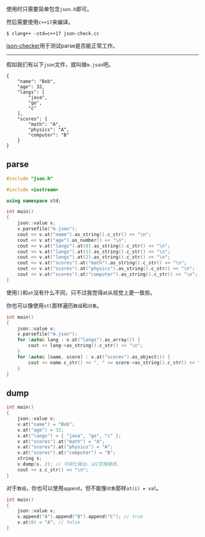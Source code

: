 使用时只需要简单包含`json.h`即可。

然后需要使用`c++17`来编译。

```
$ clang++ -std=c++17 json-check.cc
```

[json-checker](https://www.json.org/JSON_checker/)用于测试parse是否能正常工作。

---
假如我们有以下`json`文件，就叫做`m.json`吧。
```
{
    "name": "Bob",
    "age": 32,
    "langs": [
        "java",
        "go",
        "c"
    ],
    "scores": {
        "math": "A",
        "physics": "A",
        "computer": "B"
    }
}
```
parse
---
```cpp
#include "json.h"

#include <iostream>

using namespace std;

int main()
{
    json::value v;
    v.parsefile("m.json");
    cout << v.at("name").as_string().c_str() << "\n";
    cout << v.at("age").as_number() << "\n";
    cout << v.at("langs").at(0).as_string().c_str() << "\n";
    cout << v.at("langs").at(1).as_string().c_str() << "\n";
    cout << v.at("langs").at(2).as_string().c_str() << "\n";
    cout << v.at("scores").at("math").as_string().c_str() << "\n";
    cout << v.at("scores").at("physics").as_string().c_str() << "\n";
    cout << v.at("scores").at("computer").as_string().c_str() << "\n";
}
```
使用`[]`和`at`没有什么不同，只不过我觉得at从视觉上更一致些。

你也可以像使用`stl`那样遍历`数组`和`对象`。
```cpp
int main()
{
    json::value v;
    v.parsefile("m.json");
    for (auto& lang : v.at("langs").as_array()) {
        cout << lang->as_string().c_str() << "\n";
    }
    for (auto& [name, score] : v.at("scores").as_object()) {
        cout << name.c_str() << ", " << score->as_string().c_str() << "\n";
    }
}
```
dump
---
```cpp
int main()
{
    json::value v;
    v.at("name") = "Bob";
    v.at("age") = 32;
    v.at("langs") = { "java", "go", "c" };
    v.at("scores").at("math") = "A";
    v.at("scores").at("physics") = "A";
    v.at("scores").at("computer") = "B";
    string s;
    v.dump(s, 2); // 可视化输出，以2空格缩进。
    cout << s.c_str() << "\n";
}
```
对于`数组`，你也可以使用`append`，但不能像`对象`那样`at(i) = val`。
```cpp
int main()
{
    json::value v;
    v.append("A").append("B").append("C"); // true
    v.at(0) = "A"; // false
}
```
